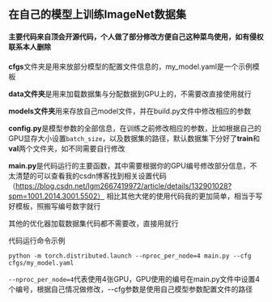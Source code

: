## 在自己的模型上训练ImageNet数据集
#### 主要代码来自顶会开源代码，个人做了部分修改方便自己这种菜鸟使用，如有侵权联系本人删除

**cfgs**文件夹是用来放部分模型的配置文件信息的，my_model.yaml是一个示例模板

**data文件夹**是用来加载数据集与分配数据到GPU上的，不需要改直接使用就行

**models文件夹**用来存放自己model文件，并在build.py文件中修改相应的参数

**config.py**是模型参数的全部信息，在训练之前修改相应的参数，比如根据自己的GPU显存大小设置`batch_size`，以及数据集的路径，默认数据集下分好了**train**和**val**两个文件夹，如不同需要自行修改

**main.py**是代码运行的主要函数，其中需要根据你的GPU编号修改部分信息，不太清楚的可以查看我的csdn博客找到相关设置代码（https://blog.csdn.net/lgm2667419972/article/details/132901028?spm=1001.2014.3001.5502）
相比其他大佬的使用代码我的更加简单，相当于写好模板，照搬写编号数字就行

其他的优化器加载数据集代码都不需要改，直接用就行

代码运行命令示例

`python -m torch.distributed.launch --nproc_per_node=4 main.py --cfg cfgs/my_model.yaml`

`--nproc_per_node=4`代表使用4张GPU，GPU使用的编号在main.py文件中设置4个编号，根据自己情况做修改，--cfg参数是使用自己模型参数配置文件的路径
